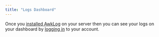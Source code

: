 ```yaml
---
title: "Logs Dashboard"
---
```

Once you [installed AwkLog](/docs/installation) on your server then you can see your logs on your dashboard by [logging in](https://awklog.com/login) to your account.
